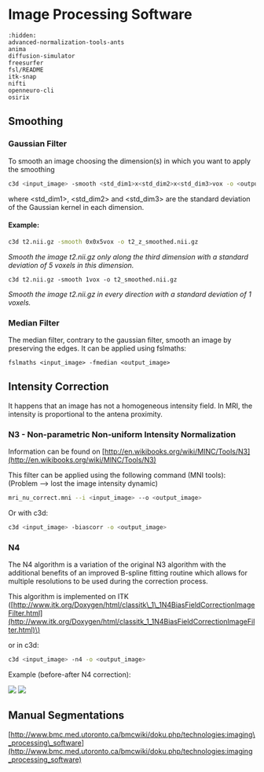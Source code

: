 # Image Processing Software

```{toctree}
:hidden:
advanced-normalization-tools-ants
anima
diffusion-simulator
freesurfer
fsl/README
itk-snap
nifti
openneuro-cli
osirix
```

## Smoothing

### Gaussian Filter

To smooth an image choosing the dimension\(s\) in which you want to apply the smoothing

```bash
c3d <input_image> -smooth <std_dim1>x<std_dim2>x<std_dim3>vox -o <output_image>
```

where &lt;std\_dim1&gt;, &lt;std\_dim2&gt; and &lt;std\_dim3&gt; are the standard deviation of the Gaussian kernel in each dimension.

#### Example:

```bash
c3d t2.nii.gz -smooth 0x0x5vox -o t2_z_smoothed.nii.gz
```

_Smooth the image t2.nii.gz only along the third dimension with a standard deviation of 5 voxels in this dimension._

```text
c3d t2.nii.gz -smooth 1vox -o t2_smoothed.nii.gz
```

_Smooth the image t2.nii.gz in every direction with a standard deviation of 1 voxels._

### Median Filter

The median filter, contrary to the gaussian filter, smooth an image by preserving the edges. It can be applied using fslmaths:

```text
fslmaths <input_image> -fmedian <output_image>
```

## Intensity Correction

It happens that an image has not a homogeneous intensity field. In MRI, the intensity is proportional to the antena proximity.

### N3 - Non-parametric Non-uniform Intensity Normalization

Information can be found on [http://en.wikibooks.org/wiki/MINC/Tools/N3](http://en.wikibooks.org/wiki/MINC/Tools/N3)

This filter can be applied using the following command \(MNI tools\): \(Problem –&gt; lost the image intensity dynamic\)

```bash
mri_nu_correct.mni --i <input_image> --o <output_image>
```

Or with c3d:

```bash
c3d <input_image> -biascorr -o <output_image>
```

### N4

The N4 algorithm is a variation of the original N3 algorithm with the additional benefits of an improved B-spline fitting routine which allows for multiple resolutions to be used during the correction process.

This algorithm is implemented on ITK \([http://www.itk.org/Doxygen/html/classitk\_1\_1N4BiasFieldCorrectionImageFilter.html](http://www.itk.org/Doxygen/html/classitk_1_1N4BiasFieldCorrectionImageFilter.html)\)

or in c3d:

```bash
c3d <input_image> -n4 -o <output_image>
```

Example \(before-after N4 correction\):

![](https://www.neuro.polymtl.ca/_media/tips_and_tricks/errsm_09_t2.png?w=200&tok=32fbae) ![](https://www.neuro.polymtl.ca/_media/tips_and_tricks/errsm_09_t2_n4.png?w=196&tok=ccc8f8)

## Manual Segmentations

[http://www.bmc.med.utoronto.ca/bmcwiki/doku.php/technologies:imaging\_processing\_software](http://www.bmc.med.utoronto.ca/bmcwiki/doku.php/technologies:imaging_processing_software)

